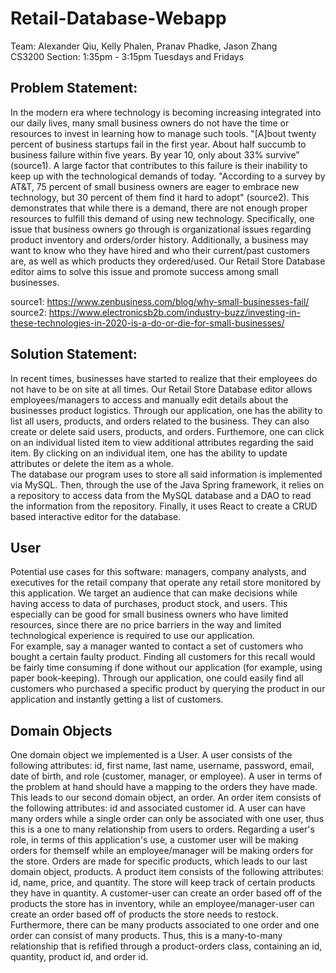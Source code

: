 # Retail-Database-Webapp

Team: Alexander Qiu, Kelly Phalen, Pranav Phadke, Jason Zhang <br /> 
CS3200 Section: 1:35pm - 3:15pm Tuesdays and Fridays

## Problem Statement:
 In the modern era where technology is becoming increasing integrated into our daily lives, many small
business owners do not have the time or resources to invest in learning how to manage such tools. "[A]bout 
twenty percent of business startups fail in the first year. About half succumb to business failure within
five years. By year 10, only about 33% survive" (source1). A large factor that contributes to this failure
is their inability to keep up with the technological demands of today. "According to a survey by AT&T,
75 percent of small business owners are eager to embrace new technology, but 30 percent of them find it
hard to adopt" (source2). This demonstrates that while there is a demand, there are not enough proper 
resources to fulfill this demand of using new technology. Specifically, one issue that business owners
go through is organizational issues regarding product inventory and orders/order history. Additionally,
a business may want to know who they have hired and who their current/past customers are, as well as 
which products they ordered/used. Our Retail Store Database editor aims to solve this issue and promote 
success among small businesses.

source1: https://www.zenbusiness.com/blog/why-small-businesses-fail/ <br />
source2: https://www.electronicsb2b.com/industry-buzz/investing-in-these-technologies-in-2020-is-a-do-or-die-for-small-businesses/

## Solution Statement:
 In recent times, businesses have started to realize that their employees do not have to be on site 
at all times. Our Retail Store Database editor allows employees/managers to access and manually edit 
details about the businesses product logistics. Through our application, one has the ability
to list all users, products, and orders related to the business. They can also create or delete said
users, products, and orders. Furthemore, one can click on an individual listed item to view additional 
attributes regarding the said item. By clicking on an individual item, one has the ability to update
attributes or delete the item as a whole. <br />
 The database our program uses to store all said information is implemented via MySQL. Then, through
the use of the Java Spring framework, it relies on a repository to access data from the MySQL database
and a DAO to read the information from the repository. Finally, it uses React to create a CRUD based
interactive editor for the database.

## User
 Potential use cases for this software: managers, company analysts, and executives for the retail 
company that operate any retail store monitored by this application. We target an audience that 
can make decisions while having access to data of purchases, product stock, and users. This 
especially can be good for small business owners who have limited resources, since there are 
no price barriers in the way and limited technological experience is required to use our application. <br />
 For example, say a manager wanted to contact a set of customers who bought a certain faulty product.
Finding all customers for this recall would be fairly time consuming if done without our application
(for example, using paper book-keeping). Through our application, one could easily find all customers who 
purchased a specific product by querying the product in our application and instantly getting a list 
of customers.

## Domain Objects 
 One domain object we implemented is a User. A user consists of the following attributes: id, first name,
last name, username, password, email, date of birth, and role (customer, manager, or employee). A user
in terms of the problem at hand should have a mapping to the orders they have made. This leads to our second
domain object, an order. An order item consists of the following attributes: id and associated customer id.
A user can have many orders while a single order can only be associated with one user, thus this is a 
one to many relationship from users to orders. Regarding a user's role, in terms of this application's use,
a customer user will be making orders for themself while an employee/manager will be making orders
for the store. Orders are made for specific products, which leads to our last domain object, products. 
A product item consists of the following attributes: id, name, price, and quantity. The store will keep
track of certain products they have in quantity. A customer-user can create an order based off of the products the
store has in inventory, while an employee/manager-user can create an order based off of products the store
needs to restock. Furthermore, there can be many products associated to one order and one order can consist of 
many products. Thus, this is a many-to-many relationship that is refified through a product-orders class,
containing an id, quantity, product id, and order id.
